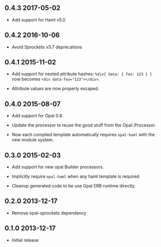 ## 0.4.3 2017-05-02

*   Add support for Haml v5.0

## 0.4.2 2016-10-06

*   Avoid Sprockets v3.7 deprecations

## 0.4.1 2015-11-02

*   Add support for nested attribute hashes: `%div{ data: { foo: 123 } }` now becomes `<div data-foo="123"></div>`.

*   Attribute values are now properly escaped.

## 0.4.0 2015-08-07

*   Add support for Opal 0.8.

*   Update the processor to reuse the good stuff from the Opal::Processor.

*   Now each compiled template automatically requires `opal-haml` with the new module system.

## 0.3.0 2015-02-03

*   Add support for new opal Builder processors.

*   Implicitly require `opal-haml` when any haml template is required

*   Cleanup generated code to be use Opal ERB runtime directly.

## 0.2.0 2013-12-17

*   Remove opal-sprockets dependency

## 0.1.0 2013-12-17

*   Initial release
